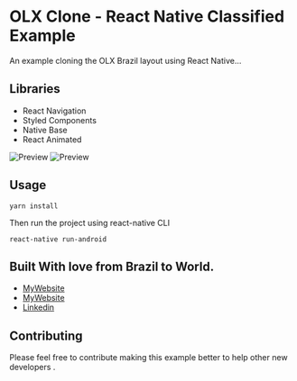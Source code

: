 # OLX Clone - React Native Classified Example

An example cloning the OLX Brazil layout using React Native... 

## Libraries

* React Navigation
* Styled Components
* Native Base
* React Animated

![Preview](https://i.postimg.cc/1zRcVX3N/classified2.jpg)
![Preview](https://i.postimg.cc/3wLjXhkf/classified.jpg)


## Usage

```
yarn install
```

Then run the project using react-native CLI

```
react-native run-android
```

## Built With love from Brazil to World.

* [MyWebsite](http://www.erickalves.com.br)
* [MyWebsite](http://www.erick.pt)
* [Linkedin](https://www.linkedin.com/in/erick-alves-do-couto-8b1114a/)

## Contributing

Please feel free to contribute making this example better to help other new developers .
